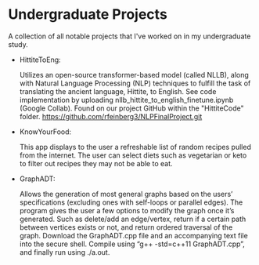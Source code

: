 # Undergraduate Projects
A collection of all notable projects that I've worked on in my undergraduate study.

* HittiteToEng:

  Utilizes an open-source transformer-based model (called NLLB), along with Natural Language Processing (NLP) techniques to fulfill the task of translating the ancient language, Hittite, to English.
  See code implementation by uploading nllb_hittite_to_english_finetune.ipynb (Google Collab). Found on our project GitHub within the "HittiteCode" folder.
  https://github.com/rfeinberg3/NLPFinalProject.git

* KnowYourFood:

  This app displays to the user a refreshable list of random recipes pulled from the internet. The user can select diets such as vegetarian or keto to filter out recipes they may not be able to eat.

* GraphADT:

  Allows the generation of most general graphs based on the users’ specifications (excluding ones with self-loops or parallel edges).
  The program gives the user a few options to modify the graph once it’s generated. Such as delete/add an edge/vertex, return if a certain path between vertices exists or not, and return ordered traversal of the graph.
  Download the GraphADT.cpp file and an accompanying text file into the secure shell. Compile using “g++ -std=c++11 GraphADT.cpp”, and finally run using ./a.out. 
  
